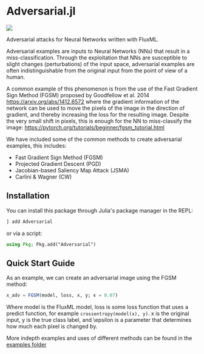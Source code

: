 # Adversarial.jl

[![](https://img.shields.io/badge/docs-dev-blue.svg)](https://jaypmorgan.github.io/Adversarial.jl/dev)

Adversarial attacks for Neural Networks written with FluxML.

Adversarial examples are inputs to Neural Networks (NNs) that result in a miss-classification. Through the exploitation that NNs are susceptible to slight changes (perturbations) of the input space, adversarial examples are often indistinguishable from the original input from the point of view of a human.

A common example of this phenomenon is from the use of the Fast Gradient Sign Method (FGSM) proposed by Goodfellow et al. 2014 https://arxiv.org/abs/1412.6572 where the gradient information of the network can be used to move the pixels of the image in the direction of gradient, and thereby increasing the loss for the resulting image. Despite the very small shift in pixels, this is enough for the NN to miss-classify the image: https://pytorch.org/tutorials/beginner/fgsm_tutorial.html

We have included some of the common methods to create adversarial examples, this includes:

- Fast Gradient Sign Method (FGSM)
- Projected Gradient Descent (PGD)
- Jacobian-based Saliency Map Attack (JSMA)
- Carlini & Wagner (CW)

## Installation

You can install this package through Julia's package manager in the REPL:

```julia
] add Adversarial
```

or via a script:

```julia
using Pkg; Pkg.add("Adversarial")
```

## Quick Start Guide

As an example, we can create an adversarial image using the FGSM method: 

```julia
x_adv = FGSM(model, loss, x, y; ϵ = 0.07)
```

Where model is the FluxML model, loss is some loss function that uses a predict function, for example `crossentropy(model(x), y)`. x is the original input, y is the true class label, and \epsilon is a parameter that determines how much each pixel is changed by.

More indepth examples and uses of different methods can be found in the [examples folder](examples/markdown)
